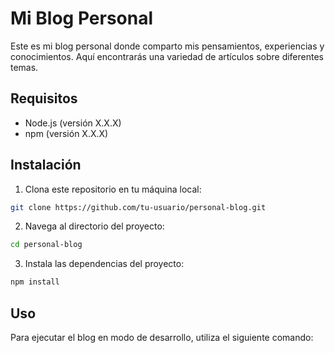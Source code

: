 # Mi Blog Personal

Este es mi blog personal donde comparto mis pensamientos, experiencias y conocimientos. Aquí encontrarás una variedad de artículos sobre diferentes temas.

## Requisitos

- Node.js (versión X.X.X)
- npm (versión X.X.X)

## Instalación

1. Clona este repositorio en tu máquina local:

  ```bash
  git clone https://github.com/tu-usuario/personal-blog.git
  ```

2. Navega al directorio del proyecto:

  ```bash
  cd personal-blog
  ```

3. Instala las dependencias del proyecto:

  ```bash
  npm install
  ```

## Uso

Para ejecutar el blog en modo de desarrollo, utiliza el siguiente comando:
